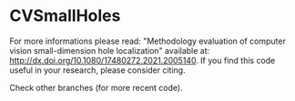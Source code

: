 # CVSmallHoles

For more informations please read: "Methodology evaluation of computer vision small-dimension hole localization" available at: http://dx.doi.org/10.1080/17480272.2021.2005140.
If you find this code useful in your research, please consider citing.

Check other branches (for more recent code).
